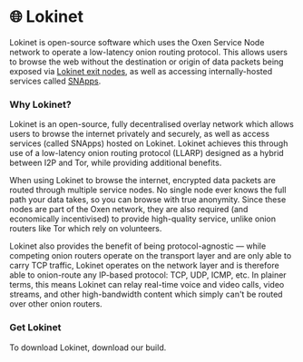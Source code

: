 # 🌐 Lokinet

Lokinet is open-source software which uses the Oxen Service Node network to operate a low-latency onion routing protocol. This allows users to browse the web without the destination or origin of data packets being exposed via [Lokinet exit nodes](exit-nodes.md), as well as accessing internally-hosted services called [SNApps](snapps/). 

### Why Lokinet?

Lokinet is an open-source, fully decentralised overlay network which allows users to browse the internet privately and securely, as well as access services \(called SNApps\) hosted on Lokinet. Lokinet achieves this through use of a low-latency onion routing protocol \(LLARP\) designed as a hybrid between I2P and Tor, while providing additional benefits. 

When using Lokinet to browse the internet, encrypted data packets are routed through multiple service nodes. No single node ever knows the full path your data takes, so you can browse with true anonymity. Since these nodes are part of the Oxen network, they are also required \(and economically incentivised\) to provide high-quality service, unlike onion routers like Tor which rely on volunteers. 

Lokinet also provides the benefit of being protocol-agnostic — while competing onion routers operate on the transport layer and are only able to carry TCP traffic, Lokinet operates on the network layer and is therefore able to onion-route any IP-based protocol: TCP, UDP, ICMP, etc. In plainer terms, this means Lokinet can relay real-time voice and video calls, video streams, and other high-bandwidth content which simply can't be routed over other onion routers.

### Get Lokinet

To download Lokinet, download our build. 

